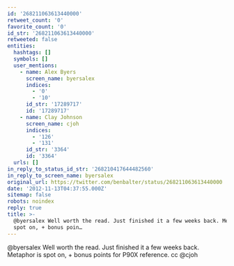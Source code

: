 ```yaml
---
id: '268211063613440000'
retweet_count: '0'
favorite_count: '0'
id_str: '268211063613440000'
retweeted: false
entities:
  hashtags: []
  symbols: []
  user_mentions:
    - name: Alex Byers
      screen_name: byersalex
      indices:
        - '0'
        - '10'
      id_str: '17289717'
      id: '17289717'
    - name: Clay Johnson
      screen_name: cjoh
      indices:
        - '126'
        - '131'
      id_str: '3364'
      id: '3364'
  urls: []
in_reply_to_status_id_str: '268210417644482560'
in_reply_to_screen_name: byersalex
original_url: https://twitter.com/benbalter/status/268211063613440000
date: '2012-11-13T04:37:55.000Z'
sitemap: false
robots: noindex
reply: true
title: >-
  @byersalex Well worth the read. Just finished it a few weeks back. Metaphor is
  spot on, + bonus poin…
---
```


@byersalex Well worth the read. Just finished it a few weeks back. Metaphor is spot on, + bonus points for P90X reference. cc @cjoh